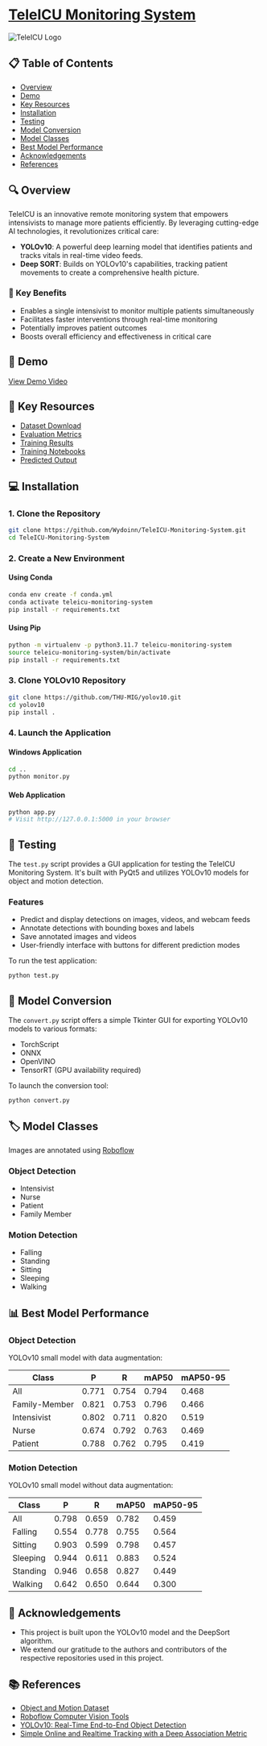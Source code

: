 # [TeleICU Monitoring System](https://github.com/Wydoinn/TeleICU-Monitoring-System)

![TeleICU Logo](https://img.shields.io/badge/TeleICU-Monitoring%20System-blue?style=for-the-badge&logo=github)

## 📋 Table of Contents
- [Overview](#overview)
- [Demo](#demo)
- [Key Resources](#key-resources)
- [Installation](#installation)
- [Testing](#testing)
- [Model Conversion](#model-conversion)
- [Model Classes](#model-classes)
- [Best Model Performance](#best-model-performance)
- [Acknowledgements](#acknowledgements)
- [References](#references)

## 🔍 Overview

TeleICU is an innovative remote monitoring system that empowers intensivists to manage more patients efficiently. By leveraging cutting-edge AI technologies, it revolutionizes critical care:

- **YOLOv10**: A powerful deep learning model that identifies patients and tracks vitals in real-time video feeds.
- **Deep SORT**: Builds on YOLOv10's capabilities, tracking patient movements to create a comprehensive health picture.

### 🌟 Key Benefits

- Enables a single intensivist to monitor multiple patients simultaneously
- Facilitates faster interventions through real-time monitoring
- Potentially improves patient outcomes
- Boosts overall efficiency and effectiveness in critical care

## 🎥 Demo

[View Demo Video](https://github.com/Wydoinn/TeleICU-Monitoring-System/assets/120785316/82fc5ca4-63f4-4489-8aab-ebe7e5697443)

## 🔗 Key Resources

- [Dataset Download](https://drive.google.com/drive/folders/1HSTfpo4IAEo9k5aSaw5KK92__wk-zGVT?usp=sharing)
- [Evaluation Metrics](https://github.com/Wydoinn/TeleICU-Monitoring-System/tree/main/evaluation)
- [Training Results](https://github.com/Wydoinn/TeleICU-Monitoring-System/tree/main/examine)
- [Training Notebooks](https://github.com/Wydoinn/TeleICU-Monitoring-System/tree/main/trains)
- [Predicted Output](https://github.com/Wydoinn/TeleICU-Monitoring-System/tree/main/output)

## 💻 Installation

### 1. Clone the Repository

```bash
git clone https://github.com/Wydoinn/TeleICU-Monitoring-System.git
cd TeleICU-Monitoring-System
```

### 2. Create a New Environment

#### Using Conda

```bash
conda env create -f conda.yml
conda activate teleicu-monitoring-system
pip install -r requirements.txt
```

#### Using Pip

```bash
python -m virtualenv -p python3.11.7 teleicu-monitoring-system
source teleicu-monitoring-system/bin/activate
pip install -r requirements.txt
```

### 3. Clone YOLOv10 Repository

```bash
git clone https://github.com/THU-MIG/yolov10.git
cd yolov10
pip install .
```

### 4. Launch the Application

#### Windows Application

```bash
cd ..
python monitor.py
```

#### Web Application

```bash
python app.py
# Visit http://127.0.0.1:5000 in your browser
```

## 🧪 Testing

The `test.py` script provides a GUI application for testing the TeleICU Monitoring System. It's built with PyQt5 and utilizes YOLOv10 models for object and motion detection.

### Features

- Predict and display detections on images, videos, and webcam feeds
- Annotate detections with bounding boxes and labels
- Save annotated images and videos
- User-friendly interface with buttons for different prediction modes

To run the test application:

```bash
python test.py
```

## 🔄 Model Conversion

The `convert.py` script offers a simple Tkinter GUI for exporting YOLOv10 models to various formats:

- TorchScript
- ONNX
- OpenVINO
- TensorRT (GPU availability required)

To launch the conversion tool:

```bash
python convert.py
```

## 🏷️ Model Classes

Images are annotated using [Roboflow](https://roboflow.com/)

### Object Detection
- Intensivist
- Nurse
- Patient
- Family Member

### Motion Detection
- Falling
- Standing
- Sitting
- Sleeping
- Walking

## 📊 Best Model Performance

### Object Detection

YOLOv10 small model with data augmentation:

| Class         | P     | R     | mAP50 | mAP50-95 |
|---------------|-------|-------|-------|----------|
| All           | 0.771 | 0.754 | 0.794 | 0.468    |
| Family-Member | 0.821 | 0.753 | 0.796 | 0.466    |
| Intensivist   | 0.802 | 0.711 | 0.820 | 0.519    |
| Nurse         | 0.674 | 0.792 | 0.763 | 0.469    |
| Patient       | 0.788 | 0.762 | 0.795 | 0.419    |

### Motion Detection

YOLOv10 small model without data augmentation:

| Class    | P     | R     | mAP50 | mAP50-95 |
|----------|-------|-------|-------|----------|
| All      | 0.798 | 0.659 | 0.782 | 0.459    |
| Falling  | 0.554 | 0.778 | 0.755 | 0.564    |
| Sitting  | 0.903 | 0.599 | 0.798 | 0.457    |
| Sleeping | 0.944 | 0.611 | 0.883 | 0.524    |
| Standing | 0.946 | 0.658 | 0.827 | 0.449    |
| Walking  | 0.642 | 0.650 | 0.644 | 0.300    |

## 🙏 Acknowledgements

- This project is built upon the YOLOv10 model and the DeepSort algorithm.
- We extend our gratitude to the authors and contributors of the respective repositories used in this project.

## 📚 References

- [Object and Motion Dataset](https://drive.google.com/drive/folders/1HSTfpo4IAEo9k5aSaw5KK92__wk-zGVT?usp=sharing)
- [Roboflow Computer Vision Tools](https://roboflow.com/)
- [YOLOv10: Real-Time End-to-End Object Detection](https://github.com/THU-MIG/yolov10)
- [Simple Online and Realtime Tracking with a Deep Association Metric](https://arxiv.org/abs/1703.07402)
